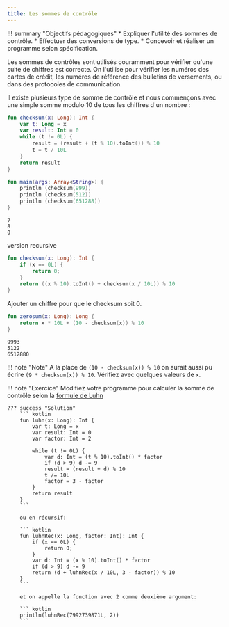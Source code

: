 ```yaml
---
title: Les sommes de contrôle  
---
```


!!! summary "Objectifs pédagogiques"
    * Expliquer l'utilité des sommes de contrôle.
    * Effectuer des conversions de type.
    * Concevoir et réaliser un programme selon spécification.

Les sommes de contrôles sont utilisés couramment pour vérifier qu'une suite de chiffres est correcte. On l'utilise pour vérifier les numéros des cartes de crédit, les numéros de référence des bulletins de versements, ou dans des protocoles de communication.

Il existe plusieurs type de somme de contrôle et nous commençons avec une simple somme modulo 10 de tous les chiffres d'un nombre :

``` kotlin
fun checksum(x: Long): Int {
    var t: Long = x
    var result: Int = 0
    while (t != 0L) {
        result = (result + (t % 10).toInt()) % 10
        t = t / 10L
    }
    return result
}

fun main(args: Array<String>) {
    println (checksum(999))
    println (checksum(512))
    println (checksum(651288))
}
```

```
7
8
0
```

version recursive

``` kotlin
fun checksum(x: Long): Int {
    if (x == 0L) {
        return 0;
    }
    return ((x % 10).toInt() + checksum(x / 10L)) % 10
}
```

Ajouter un chiffre pour que le checksum soit 0.

``` kotlin
fun zerosum(x: Long): Long {
    return x * 10L + (10 - checksum(x)) % 10
}
```

```
9993
5122
6512880
```

!!! note "Note"
    A la place de `(10 - checksum(x)) % 10` on aurait aussi pu écrire `(9 * checksum(x)) % 10`.
    Vérifiez avec quelques valeurs de `x`.



!!! note "Exercice"
    Modifiez votre programme pour calculer la somme de contrôle selon
    la [formule de Luhn](https://en.wikipedia.org/wiki/Luhn_algorithm)

    ??? success "Solution"
        ``` kotlin
        fun luhn(x: Long): Int {
            var t: Long = x
            var result: Int = 0
            var factor: Int = 2

            while (t != 0L) {
                var d: Int = (t % 10).toInt() * factor
                if (d > 9) d -= 9
                result = (result + d) % 10
                t /= 10L
                factor = 3 - factor
            }
            return result
        }
        ```

        ou en récursif:

        ``` kotlin
        fun luhnRec(x: Long, factor: Int): Int {
            if (x == 0L) {
                return 0;
            }
            var d: Int = (x % 10).toInt() * factor
            if (d > 9) d -= 9
            return (d + luhnRec(x / 10L, 3 - factor)) % 10
        }
        ```

        et on appelle la fonction avec 2 comme deuxième argument:

        ``` kotlin
        println(luhnRec(7992739871L, 2))
        ```
